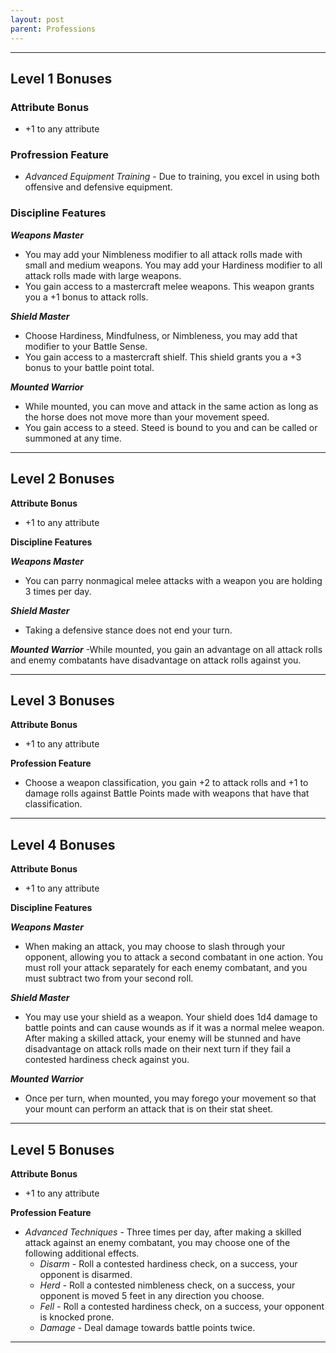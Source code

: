 ```yaml
---
layout: post
parent: Professions
---
```


---

## Level 1 Bonuses
### Attribute Bonus
- +1 to any attribute

### Profression Feature
- *Advanced Equipment Training* - Due to training, you excel in using both offensive and defensive equipment.

### Discipline Features

***Weapons Master***
- You may add your Nimbleness modifier to all attack rolls made with small and medium weapons. You may add your Hardiness modifier to all attack rolls made with large weapons.
- You gain access to a mastercraft melee weapons. This weapon grants you a +1 bonus to attack rolls.

***Shield Master***
- Choose Hardiness, Mindfulness, or Nimbleness, you may add that modifier to your Battle Sense.
- You gain access to a mastercraft shielf. This shield grants you a +3 bonus to your battle point total.

***Mounted Warrior***
- While mounted, you can move and attack in the same action as long as the horse does not move more than your movement speed.
- You gain access to a steed. Steed is bound to you and can be called or summoned at any time.

---

## Level 2 Bonuses
**Attribute Bonus**
- +1 to any attribute

**Discipline Features**

***Weapons Master***
- You can parry nonmagical melee attacks with a weapon you are holding 3 times per day.

***Shield Master***
- Taking a defensive stance does not end your turn.

***Mounted Warrior***
-While mounted, you gain an advantage on all attack rolls and enemy combatants have disadvantage on attack rolls against you.

---

## Level 3 Bonuses
**Attribute Bonus**
- +1 to any attribute

**Profession Feature**
- Choose a weapon classification, you gain +2 to attack rolls and +1 to damage rolls against Battle Points made with weapons that have that classification.

---

## Level 4 Bonuses

**Attribute Bonus**
- +1 to any attribute

**Discipline Features**

***Weapons Master***
- When making an attack, you may choose to slash through your opponent, allowing you to attack a second combatant in one action. You must roll your attack separately for each enemy combatant, and you must subtract two from your second roll.

***Shield Master***
- You may use your shield as a weapon. Your shield does 1d4 damage to battle points and can cause wounds as if it was a normal melee weapon. After making a skilled attack, your enemy will be stunned and have disadvantage on attack rolls made on their next turn if they fail a contested hardiness check against you.

***Mounted Warrior***
- Once per turn, when mounted, you may forego your movement so that your mount can perform an attack that is on their stat sheet.

---

## Level 5 Bonuses
**Attribute Bonus**
- +1 to any attribute

**Profession Feature**
- *Advanced Techniques* - Three times per day, after making a skilled attack against an enemy combatant, you may choose one of the following additional effects.
    - *Disarm* - Roll a contested hardiness check, on a success, your opponent is disarmed.
    - *Herd* - Roll a contested nimbleness check, on a success, your opponent is moved 5 feet in any direction you choose.
    - *Fell* - Roll a contested hardiness check, on a success, your opponent is knocked prone.
    - *Damage* - Deal damage towards battle points twice.

---
